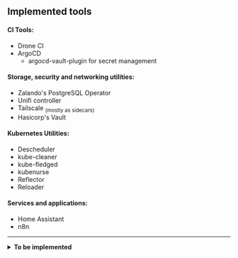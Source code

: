## Implemented tools

#### CI Tools:
- Drone CI
- ArgoCD
  - argocd-vault-plugin for secret management
#### Storage, security and networking utilities:

- Zalando's PostgreSQL Operator
- Unifi controller
- Tailscale <sub>(mostly as sidecars)</sub>
- Hasicorp's Vault

#### Kubernetes Utilities:

- Descheduler
- kube-cleaner
- kube-fledged
- kubenurse
- Reflector
- Reloader

#### Services and applications:

- Home Assistant
- n8n

---

<details>

<summary> <b>To be implemented</b> </summary>

#### Storage, security and networking utilities:

- Unifi Poller
- Adguard DNS

#### Monitoring and k8s utilities:

- Prometheus/Grafana metrics
- changedetection.io
- Chaos Mesh for Chaos engineering
- Uptime Kuma
- Healthchecks

#### Services and applications:

- Matrix
  - Matrix bridges and double-puppets
- Jellyfin
  - Prowlarr
  - Bazarr
  - Radarr
  - Sonarr
- qBittorrent
- Maloja
- Domainmod
- Monica
- Mango
- Wakapi
- Wallabag
- RSS Feeds (multiple)
- Wyze bridge
- Frigate for Home Assistant
- Flame dashboard

</details>